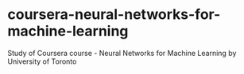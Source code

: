 # coursera-neural-networks-for-machine-learning
Study of Coursera course - Neural Networks for Machine Learning by University of Toronto
